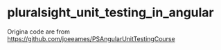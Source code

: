 # pluralsight_unit_testing_in_angular
Origina code are from https://github.com/joeeames/PSAngularUnitTestingCourse
